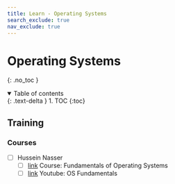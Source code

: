 ```yaml
---
title: Learn - Operating Systems
search_exclude: true
nav_exclude: true
---
```


<!-- prettier-ignore-start -->
# Operating Systems
{: .no_toc }

<details open markdown="block">
  <summary>
    Table of contents
  </summary>
  {: .text-delta }
1. TOC
{:toc}
</details>

<!-- prettier-ignore-end -->

## Training

### Courses

-   [ ] Hussein Nasser
    -   [ ] [link](https://os.husseinnasser.com/) Course: Fundamentals of Operating Systems
    -   [ ] [link](https://www.youtube.com/playlist?list=PLQnljOFTspQU2bFV-N5Ix-Qg9A3WAik7N) Youtube: OS Fundamentals
